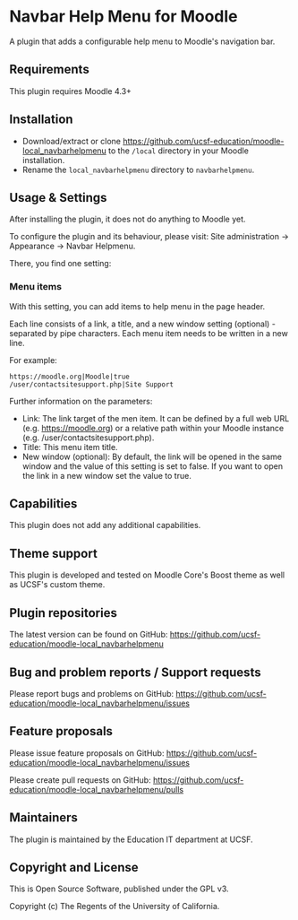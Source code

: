 # Navbar Help Menu for Moodle

A plugin that adds a configurable help menu to Moodle's navigation bar.

## Requirements

This plugin requires Moodle 4.3+

## Installation

* Download/extract or clone https://github.com/ucsf-education/moodle-local_navbarhelpmenu to the `/local` directory in your Moodle installation.
* Rename the `local_navbarhelpmenu` directory to `navbarhelpmenu`.

## Usage & Settings

After installing the plugin, it does not do anything to Moodle yet.

To configure the plugin and its behaviour, please visit:
Site administration -> Appearance -> Navbar Helpmenu.

There, you find one setting:

### Menu items

With this setting, you can add items to help menu in the page header.

Each line consists of a link, a title, and a new window setting (optional) - separated by pipe characters. Each menu item needs to be written in a new line.

For example:

```
https://moodle.org|Moodle|true
/user/contactsitesupport.php|Site Support
```

Further information on the parameters:

* Link: The link target of the men item. It can be defined by a full web URL (e.g. https://moodle.org) or a relative path within your Moodle instance (e.g. /user/contactsitesupport.php).
* Title: This menu item title.
* New window (optional): By default, the link will be opened in the same window and the value of this setting is set to false. If you want to open the link in a new window set the value to true.

## Capabilities

This plugin does not add any additional capabilities.

## Theme support

This plugin is developed and tested on Moodle Core's Boost theme as well as UCSF's custom theme.

## Plugin repositories

The latest version can be found on GitHub:
https://github.com/ucsf-education/moodle-local_navbarhelpmenu


## Bug and problem reports / Support requests

Please report bugs and problems on GitHub:
https://github.com/ucsf-education/moodle-local_navbarhelpmenu/issues


## Feature proposals

Please issue feature proposals on GitHub:
https://github.com/ucsf-education/moodle-local_navbarhelpmenu/issues

Please create pull requests on GitHub:
https://github.com/ucsf-education/moodle-local_navbarhelpmenu/pulls

## Maintainers

The plugin is maintained by the Education IT department at UCSF.

## Copyright and License

This is Open Source Software, published under the GPL v3.

Copyright (c) The Regents of the University of California.